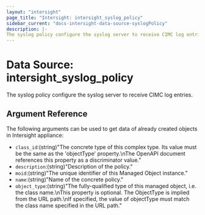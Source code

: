```yaml
---
layout: "intersight"
page_title: "Intersight: intersight_syslog_policy"
sidebar_current: "docs-intersight-data-source-syslogPolicy"
description: |-
The syslog policy configure the syslog server to receive CIMC log entries.
---
```


# Data Source: intersight_syslog_policy
The syslog policy configure the syslog server to receive CIMC log entries.
## Argument Reference
The following arguments can be used to get data of already created objects in Intersight appliance:
* `class_id`:(string)"The concrete type of this complex type. Its value must be the same as the 'objectType' property.\nThe OpenAPI document references this property as a discriminator value."
* `description`:(string)"Description of the policy."
* `moid`:(string)"The unique identifier of this Managed Object instance."
* `name`:(string)"Name of the concrete policy."
* `object_type`:(string)"The fully-qualified type of this managed object, i.e. the class name.\nThis property is optional. The ObjectType is implied from the URL path.\nIf specified, the value of objectType must match the class name specified in the URL path."
